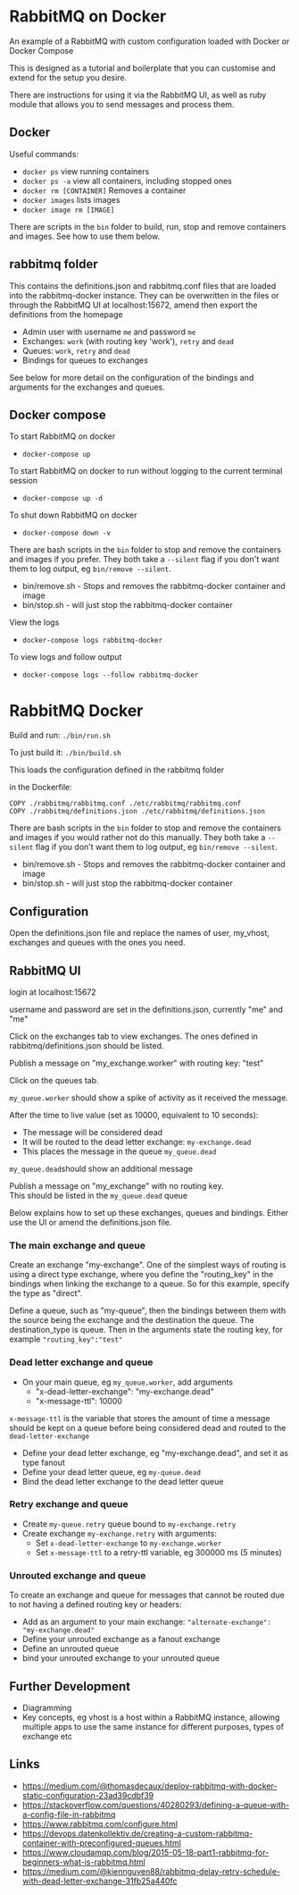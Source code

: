 # RabbitMQ on Docker

An example of a RabbitMQ with custom configuration loaded with Docker or Docker Compose

This is designed as a tutorial and boilerplate that you can customise and extend for the setup you desire.

There are instructions for using it via the RabbitMQ UI, as well as ruby module that allows you to send messages and process them.

## Docker

Useful commands:  
- `docker ps` view running containers
- `docker ps -a` view all containers, including stopped ones
- `docker rm [CONTAINER]` Removes a container
- `docker images` lists images
- `docker image rm [IMAGE]`

There are scripts in the `bin` folder to build, run, stop and remove containers and images. See how to use them below.

## rabbitmq folder

This contains the definitions.json and rabbitmq.conf files that are loaded into the rabbitmq-docker instance. They can be overwritten in the files or through the RabbitMQ UI at localhost:15672, amend then export the definitions from the homepage
- Admin user with username `me` and password `me`
- Exchanges: `work` (with routing key 'work'), `retry` and `dead`
- Queues: `work`, `retry` and `dead`
- Bindings for queues to exchanges

See below for more detail on the configuration of the bindings and arguments for the exchanges and queues.

## Docker compose

To start RabbitMQ on docker  

- `docker-compose up`

To start RabbitMQ on docker to run without logging to the current terminal session

- `docker-compose up -d`

To shut down RabbitMQ on docker  

- `docker-compose down -v`

There are bash scripts in the `bin` folder to stop and remove the containers and images if you prefer. They both take a `--silent` flag if you don't want them to log output, eg `bin/remove --silent`.  
- bin/remove.sh - Stops and removes the rabbitmq-docker container and image
- bin/stop.sh - will just stop the rabbitmq-docker container

View the logs  

- `docker-compose logs rabbitmq-docker`

To view logs and follow output  

- `docker-compose logs --follow rabbitmq-docker`

# RabbitMQ Docker

Build and run: `./bin/run.sh`  

To just build it: `./bin/build.sh`  

This loads the configuration defined in the rabbitmq folder  

in the Dockerfile:
```
COPY ./rabbitmq/rabbitmq.conf ./etc/rabbitmq/rabbitmq.conf
COPY ./rabbitmq/definitions.json ./etc/rabbitmq/definitions.json
```

There are bash scripts in the `bin` folder to stop and remove the containers and images if you would rather not do this manually. They both take a `--silent` flag if you don't want them to log output, eg `bin/remove --silent`.  
- bin/remove.sh - Stops and removes the rabbitmq-docker container and image
- bin/stop.sh - will just stop the rabbitmq-docker container

## Configuration

Open the definitions.json file and replace the names of user, my_vhost, exchanges and queues with the ones you need.

## RabbitMQ UI

login at localhost:15672

username and password are set in the definitions.json, currently "me" and "me"

Click on the exchanges tab to view exchanges. The ones defined in rabbitmq/definitions.json should be listed.

Publish a message on "my_exchange.worker" with routing key: "test"  

Click on the queues tab.

`my_queue.worker` should show a spike of activity as it received the message.

After the time to live value (set as 10000, equivalent to 10 seconds):
- The message will be considered dead
- It will be routed to the dead letter exchange: `my-exchange.dead`
- This places the message in the queue `my_queue.dead`

`my_queue.dead`should show an additional message

Publish a message on "my_exchange" with no routing key.  
This should be listed in the `my_queue.dead` queue

Below explains how to set up these exchanges, queues and bindings. Either use the UI or amend the definitions.json file.

### The main exchange and queue

Create an exchange "my-exchange". One of the simplest ways of routing is using a direct type exchange, where you define the "routing_key" in the bindings when linking the exchange to a queue. So for this example, specify the type as "direct".

Define a queue, such as "my-queue", then the bindings between them with the source being the exchange and the destination the queue. The destination_type is queue. Then in the arguments state the routing key, for example `"routing_key":"test"`

### Dead letter exchange and queue

- On your main queue, eg `my_queue.worker`, add arguments
    - "x-dead-letter-exchange": "my-exchange.dead"
    - "x-message-ttl": 10000

`x-message-ttl` is the variable that stores the amount of time a message should be kept on a queue before being considered dead and routed to the `dead-letter-exchange`

- Define your dead letter exchange, eg "my-exchange.dead", and set it as type fanout
- Define your dead letter queue, eg `my-queue.dead`
- Bind the dead letter exchange to the dead letter queue

### Retry exchange and queue

- Create `my-queue.retry` queue bound to `my-exchange.retry`
- Create exchange `my-exchange.retry` with arguments:
  - Set `x-dead-letter-exchange` to `my-exchange.worker`
  - Set `x-message-ttl` to a retry-ttl variable, eg 300000 ms (5 minutes)

### Unrouted exchange and queue

To create an exchange and queue for messages that cannot be routed due to not having a defined routing key or headers:
- Add as an argument to your main exchange: `"alternate-exchange": "my-exchange.dead"`
- Define your unrouted exchange as a fanout exchange
- Define an unrouted queue
- bind your unrouted exchange to your unrouted queue

## Further Development

- Diagramming
- Key concepts, eg vhost is a host within a RabbitMQ instance, allowing multiple apps to use the same instance for different purposes, types of exchange etc

## Links

* https://medium.com/@thomasdecaux/deploy-rabbitmq-with-docker-static-configuration-23ad39cdbf39
* https://stackoverflow.com/questions/40280293/defining-a-queue-with-a-config-file-in-rabbitmq
* https://www.rabbitmq.com/configure.html
* https://devops.datenkollektiv.de/creating-a-custom-rabbitmq-container-with-preconfigured-queues.html
* https://www.cloudamqp.com/blog/2015-05-18-part1-rabbitmq-for-beginners-what-is-rabbitmq.html
* https://medium.com/@kiennguyen88/rabbitmq-delay-retry-schedule-with-dead-letter-exchange-31fb25a440fc
